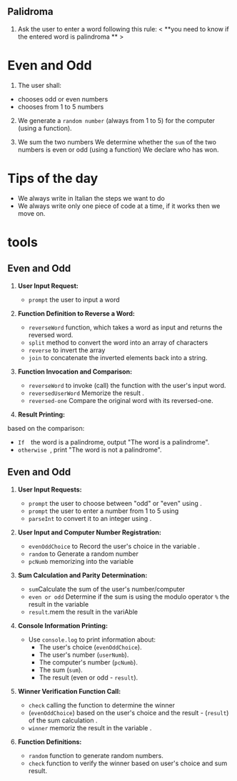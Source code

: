 ## Palidroma

1. Ask the user to enter a word following this rule:
   < **you need to know if the entered word is palindroma ** >

# Even and Odd

1. The user shall:

- chooses odd or even numbers
- chooses  from 1 to 5 numbers

2. We generate a `random number` (always from 1 to 5) for the computer (using a function).

3. We sum the two numbers We determine whether the `sum` of the two numbers is even or odd (using a function) We declare who has won.

# Tips of the day

- We always write in Italian the steps we want to do
- We always write only one piece of code at a time, if it works then we move on.

# tools



## Even and Odd

1. **User Input Request:**

   - `prompt` the user to input a word 

2. **Function Definition to Reverse a Word:**

   - `reverseWord` function, which takes a word as input and returns the reversed word.
   - `split` method to convert the word into an array of characters
   - `reverse` to invert the array
   - `join` to concatenate the inverted elements back into a string.

3. **Function Invocation and Comparison:**

   - `reverseWord` to invoke (call) the function with the user's input word.
   - `reversedUserWord` Memorize the result .
   - `reversed-one` Compare the original word with its reversed-one.

4. **Result Printing:**

based on the comparison: 
- `If  `the word is a palindrome, output "The word is a palindrome". 
- `otherwise `, print "The word is not a palindrome".

## Even and Odd

1. **User Input Requests:**

   - `prompt` the user to choose between "odd" or "even" using .
   - `prompt` the user to enter a number from 1 to 5 using
   - `parseInt` to convert it to an integer using .

2. **User Input and Computer Number Registration:**

   - `evenOddChoice` to Record the user's choice in the variable .
   - `random` to Generate a random number
   - `pcNumb` memorizing into the variable

3. **Sum Calculation and Parity Determination:**

   - `sum`Calculate the sum of the user's number/computer
   - `even or odd` Determine if the sum is using the modulo operator `%` the result in the variable
   - `result`.mem the result in the variAble

4. **Console Information Printing:**

   - Use `console.log` to print information about:
     - The user's choice (`evenOddChoice`).
     - The user's number (`userNumb`).
     - The computer's number (`pcNumb`).
     - The sum (`sum`).
     - The result (even or odd - `result`).

5. **Winner Verification Function Call:**

   - `check` calling the function to determine the winner
   - (`evenOddChoice`) based on the user's choice and the result - (`result`) of the sum calculation .
   - `winner` memoriz the result in the variable .

6. **Function Definitions:**

   - `random` function to generate random numbers.
   - `check` function to verify the winner based on user's choice and sum result.
